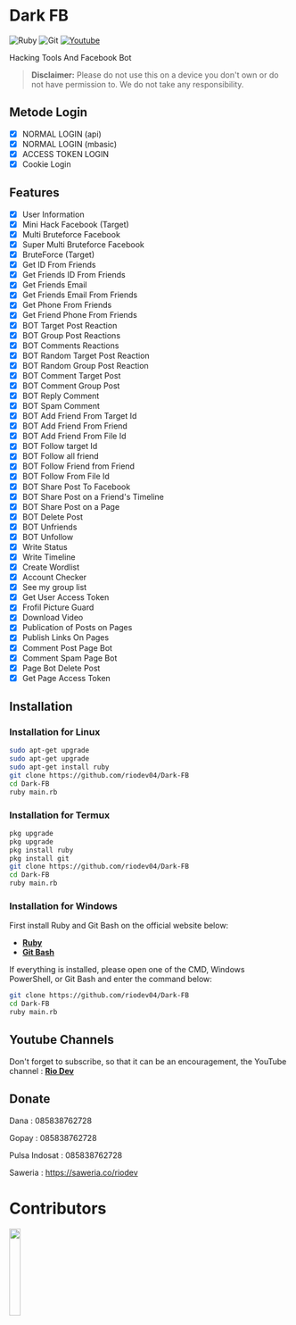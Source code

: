 # Dark FB

![Ruby](https://img.shields.io/badge/ruby-%23CC342D.svg?style=for-the-badge&logo=ruby&logoColor=white)
![Git](https://img.shields.io/badge/git-%23F05033.svg?style=for-the-badge&logo=git&logoColor=white)
[![Youtube](https://img.shields.io/badge/Youtube-TECH--COCHI-red?style=for-the-badge&logo=youtube)](https://youtube.com/c/HYDRAGAMING4U)

Hacking Tools And Facebook Bot

> **Disclaimer:** Please do not use this on a device you don't own or do not have permission to. We do not take any responsibility.

## Metode Login
- [x] NORMAL LOGIN (api)
- [x] NORMAL LOGIN (mbasic)
- [x] ACCESS TOKEN LOGIN
- [x] Cookie Login

## Features
- [x] User Information
- [x] Mini Hack Facebook (Target)
- [x] Multi Bruteforce Facebook
- [x] Super Multi Bruteforce Facebook
- [x] BruteForce (Target)
- [x] Get ID From Friends
- [x] Get Friends ID From Friends
- [x] Get Friends Email
- [x] Get Friends Email From Friends
- [x] Get Phone From Friends
- [x] Get Friend  Phone From Friends
- [x] BOT Target Post Reaction
- [x] BOT Group Post Reactions
- [x] BOT Comments Reactions
- [x] BOT Random Target Post Reaction
- [x] BOT Random Group Post Reaction
- [x] BOT Comment Target Post
- [x] BOT Comment Group Post
- [x] BOT Reply Comment
- [x] BOT Spam Comment
- [x] BOT Add Friend From Target Id
- [x] BOT Add Friend From Friend
- [x] BOT Add Friend From File Id
- [x] BOT Follow target Id
- [x] BOT Follow all friend
- [x] BOT Follow Friend from Friend
- [x] BOT Follow From File Id
- [x] BOT Share Post To Facebook
- [x] BOT Share Post on a Friend's Timeline
- [x] BOT Share Post on a Page
- [x] BOT Delete Post
- [x] BOT Unfriends
- [x] BOT Unfollow
- [x] Write Status
- [x] Write Timeline
- [x] Create Wordlist
- [x] Account Checker
- [x] See my group list
- [x] Get User Access Token
- [x] Frofil Picture Guard
- [x] Download Video
- [x] Publication of Posts on Pages
- [x] Publish Links On Pages
- [x] Comment Post Page Bot
- [x] Comment Spam Page Bot
- [x] Page Bot Delete Post
- [x] Get Page Access Token

## Installation

### Installation for Linux
```bash
sudo apt-get upgrade
sudo apt-get upgrade
sudo apt-get install ruby
git clone https://github.com/riodev04/Dark-FB
cd Dark-FB
ruby main.rb
```
### Installation for Termux
```bash
pkg upgrade
pkg upgrade
pkg install ruby
pkg install git
git clone https://github.com/riodev04/Dark-FB
cd Dark-FB
ruby main.rb
```

### Installation for Windows
First install Ruby and Git Bash on the official website below:
- [**Ruby**](https://rubyinstaller.org/)
- [**Git Bash**](https://git-scm.com/downloads)

If everything is installed, please open one of the CMD, Windows PowerShell, or Git Bash and enter the command below:
```bash
git clone https://github.com/riodev04/Dark-FB
cd Dark-FB
ruby main.rb
```

## Youtube Channels
Don't forget to subscribe, so that it can be an encouragement, the YouTube channel : [**Rio Dev**](https://www.youtube.com/@riodev)

## Donate
Dana : 085838762728

Gopay : 085838762728

Pulsa Indosat : 085838762728

Saweria : https://saweria.co/riodev

# Contributors

<a href="https://github.com/riodev04/Dark-FB/graphs/contributors">
  <img width="20%" src="https://contrib.rocks/image?repo=riodev04/Dark-FB" />
</a>
